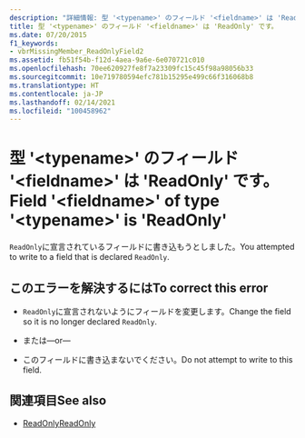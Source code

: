 ```yaml
---
description: "詳細情報: 型 '<typename>' のフィールド '<fieldname>' は 'ReadOnly' です"
title: 型 '<typename>' のフィールド '<fieldname>' は 'ReadOnly' です。
ms.date: 07/20/2015
f1_keywords:
- vbrMissingMember_ReadOnlyField2
ms.assetid: fb51f54b-f12d-4aea-9a6e-6e070721c010
ms.openlocfilehash: 70ee620927fe8f7a23309fc15c45f98a98056b33
ms.sourcegitcommit: 10e719780594efc781b15295e499c66f316068b8
ms.translationtype: HT
ms.contentlocale: ja-JP
ms.lasthandoff: 02/14/2021
ms.locfileid: "100458962"
---
```

# <a name="field-fieldname-of-type-typename-is-readonly"></a><span data-ttu-id="441e0-103">型 '\<typename>' のフィールド '\<fieldname>' は 'ReadOnly' です。</span><span class="sxs-lookup"><span data-stu-id="441e0-103">Field '\<fieldname>' of type '\<typename>' is 'ReadOnly'</span></span>

<span data-ttu-id="441e0-104">`ReadOnly`に宣言されているフィールドに書き込もうとしました。</span><span class="sxs-lookup"><span data-stu-id="441e0-104">You attempted to write to a field that is declared `ReadOnly`.</span></span>  
  
## <a name="to-correct-this-error"></a><span data-ttu-id="441e0-105">このエラーを解決するには</span><span class="sxs-lookup"><span data-stu-id="441e0-105">To correct this error</span></span>  
  
- <span data-ttu-id="441e0-106">`ReadOnly`に宣言されないようにフィールドを変更します。</span><span class="sxs-lookup"><span data-stu-id="441e0-106">Change the field so it is no longer declared `ReadOnly`.</span></span>  
  
- <span data-ttu-id="441e0-107">または</span><span class="sxs-lookup"><span data-stu-id="441e0-107">—or—</span></span>  
  
- <span data-ttu-id="441e0-108">このフィールドに書き込まないでください。</span><span class="sxs-lookup"><span data-stu-id="441e0-108">Do not attempt to write to this field.</span></span>  
  
## <a name="see-also"></a><span data-ttu-id="441e0-109">関連項目</span><span class="sxs-lookup"><span data-stu-id="441e0-109">See also</span></span>

- [<span data-ttu-id="441e0-110">ReadOnly</span><span class="sxs-lookup"><span data-stu-id="441e0-110">ReadOnly</span></span>](../language-reference/modifiers/readonly.md)

